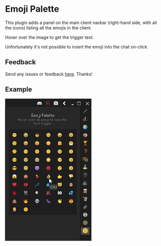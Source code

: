 #  Emoji Palette
This plugin adds a panel on the main client navbar (right-hand side, with all the icons) listing all the emojis in the client.

Hover over the image to get the trigger text.

Unfortunately it's not possible to insert the emoji into the chat on-click.

## Feedback
Send any issues or feedback [here](https://www.github.com/hjdarnel/runelite-emoji-palette-plugin/issues/new). Thanks!

## Example
![panel example](panel.png)